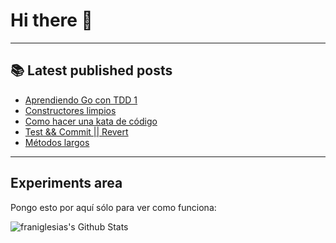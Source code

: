 # Hi there 👋

<!--
**franiglesias/franiglesias** is a ✨ _special_ ✨ repository because its `README.md` (this file) appears on your GitHub profile.

Here are some ideas to get you started:

- 🔭 I’m currently working on ...
- 🌱 I’m currently learning ...
- 👯 I’m looking to collaborate on ...
- 🤔 I’m looking for help with ...
- 💬 Ask me about ...
- 📫 How to reach me: ...
- 😄 Pronouns: ...
- ⚡ Fun fact: ...
-->


---

## 📚 Latest published posts
<!-- TB-FEED:START -->
- [Aprendiendo Go con TDD 1](https://franiglesias.github.io/learning-go-1/)
- [Constructores limpios](https://franiglesias.github.io/clean-constructors/)
- [Como hacer una kata de código](https://franiglesias.github.io/resolving-code-katas/)
- [Test &amp;&amp; Commit || Revert](https://franiglesias.github.io/tcr/)
- [Métodos largos](https://franiglesias.github.io/long-method/)
<!-- TB-FEED:END -->


---

## Experiments area

Pongo esto por aquí sólo para ver como funciona:

<img alt="franiglesias's Github Stats" src="https://github-readme-stats.vercel.app/api?username=franiglesias&show_icons=true&hide_border=true" />
